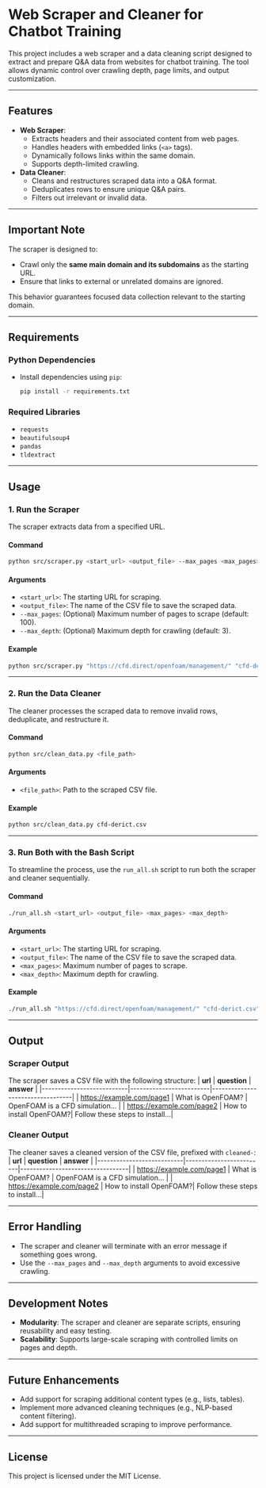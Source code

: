 
# Web Scraper and Cleaner for Chatbot Training

This project includes a web scraper and a data cleaning script designed to extract and prepare Q&A data from websites for chatbot training. The tool allows dynamic control over crawling depth, page limits, and output customization.

---

## **Features**
- **Web Scraper**:
  - Extracts headers and their associated content from web pages.
  - Handles headers with embedded links (`<a>` tags).
  - Dynamically follows links within the same domain.
  - Supports depth-limited crawling.
- **Data Cleaner**:
  - Cleans and restructures scraped data into a Q&A format.
  - Deduplicates rows to ensure unique Q&A pairs.
  - Filters out irrelevant or invalid data.

---

## **Important Note**
The scraper is designed to:
- Crawl only the **same main domain and its subdomains** as the starting URL.
- Ensure that links to external or unrelated domains are ignored.

This behavior guarantees focused data collection relevant to the starting domain.

---

## **Requirements**
### **Python Dependencies**
- Install dependencies using `pip`:
  ```bash
  pip install -r requirements.txt
  ```

### **Required Libraries**
- `requests`
- `beautifulsoup4`
- `pandas`
- `tldextract`

---

## **Usage**

### **1. Run the Scraper**
The scraper extracts data from a specified URL.

#### **Command**
```bash
python src/scraper.py <start_url> <output_file> --max_pages <max_pages> --max_depth <max_depth>
```

#### **Arguments**
- `<start_url>`: The starting URL for scraping.
- `<output_file>`: The name of the CSV file to save the scraped data.
- `--max_pages`: (Optional) Maximum number of pages to scrape (default: 100).
- `--max_depth`: (Optional) Maximum depth for crawling (default: 3).

#### **Example**
```bash
python src/scraper.py "https://cfd.direct/openfoam/management/" "cfd-derict.csv" --max_pages 100 --max_depth 3
```

---

### **2. Run the Data Cleaner**
The cleaner processes the scraped data to remove invalid rows, deduplicate, and restructure it.

#### **Command**
```bash
python src/clean_data.py <file_path>
```

#### **Arguments**
- `<file_path>`: Path to the scraped CSV file.

#### **Example**
```bash
python src/clean_data.py cfd-derict.csv
```

---

### **3. Run Both with the Bash Script**
To streamline the process, use the `run_all.sh` script to run both the scraper and cleaner sequentially.

#### **Command**
```bash
./run_all.sh <start_url> <output_file> <max_pages> <max_depth>
```

#### **Arguments**
- `<start_url>`: The starting URL for scraping.
- `<output_file>`: The name of the CSV file to save the scraped data.
- `<max_pages>`: Maximum number of pages to scrape.
- `<max_depth>`: Maximum depth for crawling.

#### **Example**
```bash
./run_all.sh "https://cfd.direct/openfoam/management/" "cfd-derict.csv" 100 3
```

---

## **Output**
### **Scraper Output**
The scraper saves a CSV file with the following structure:
| **url**                   | **question**            | **answer**                      |
|---------------------------|-------------------------|----------------------------------|
| https://example.com/page1 | What is OpenFOAM?       | OpenFOAM is a CFD simulation... |
| https://example.com/page2 | How to install OpenFOAM?| Follow these steps to install...|

### **Cleaner Output**
The cleaner saves a cleaned version of the CSV file, prefixed with `cleaned-`:
| **url**                   | **question**            | **answer**                      |
|---------------------------|-------------------------|----------------------------------|
| https://example.com/page1 | What is OpenFOAM?       | OpenFOAM is a CFD simulation... |
| https://example.com/page2 | How to install OpenFOAM?| Follow these steps to install...|

---

## **Error Handling**
- The scraper and cleaner will terminate with an error message if something goes wrong.
- Use the `--max_pages` and `--max_depth` arguments to avoid excessive crawling.

---

## **Development Notes**
- **Modularity**: The scraper and cleaner are separate scripts, ensuring reusability and easy testing.
- **Scalability**: Supports large-scale scraping with controlled limits on pages and depth.

---

## **Future Enhancements**
- Add support for scraping additional content types (e.g., lists, tables).
- Implement more advanced cleaning techniques (e.g., NLP-based content filtering).
- Add support for multithreaded scraping to improve performance.

---

## **License**
This project is licensed under the MIT License.
